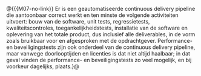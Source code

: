 @{{{M07-no-link}}
Er is een geautomatiseerde continuous delivery pipeline die aantoonbaar correct werkt en ten minste de volgende activiteiten uitvoert: bouw van de software, unit tests, regressietests, kwaliteitscontroles, toegankelijkheidstests, installatie van de software en oplevering van het totale product, dus inclusief alle deliverables, in de vorm zoals bruikbaar voor en afgesproken met de opdrachtgever. Performance- en beveiligingstests zijn ook onderdeel van de continuous delivery pipeline, maar vanwege doorlooptijden en licenties is dat niet altijd haalbaar; in dat geval vinden de performance- en beveiligingstests zo veel mogelijk, en bij voorkeur dagelijks, plaats.}@
